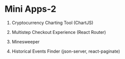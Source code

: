 # Mini Apps-2

1. Cryptocurrency Charting Tool (ChartJS)

2. Multistep Checkout Experience (React Router)

3. Minesweeper

4. Historical Events Finder (json-server, react-paginate)

